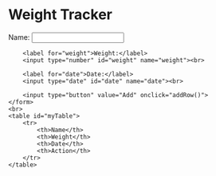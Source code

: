 <html>
<head>
	<title>Weight Tracker</title>
	<style>
		table, th, td {
			border: 1px solid black;
			border-collapse: collapse;
			padding: 5px;
		}
		th {
			background-color: #f2f2f2;
		}
	</style>
</head>
<body>
	<h1>Weight Tracker</h1>
	<form id="myForm">
		<label for="name">Name:</label>
		<input type="text" id="name" name="name"><br>

		<label for="weight">Weight:</label>
		<input type="number" id="weight" name="weight"><br>

		<label for="date">Date:</label>
		<input type="date" id="date" name="date"><br>

		<input type="button" value="Add" onclick="addRow()">
	</form>
	<br>
	<table id="myTable">
		<tr>
			<th>Name</th>
			<th>Weight</th>
			<th>Date</th>
			<th>Action</th>
		</tr>
	</table>